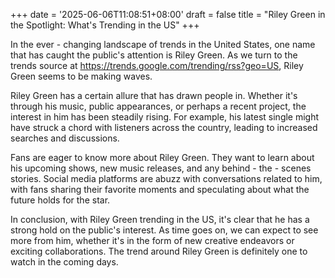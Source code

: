 +++
date = '2025-06-06T11:08:51+08:00'
draft = false
title = "Riley Green in the Spotlight: What's Trending in the US"
+++

In the ever - changing landscape of trends in the United States, one name that has caught the public's attention is Riley Green. As we turn to the trends source at https://trends.google.com/trending/rss?geo=US, Riley Green seems to be making waves.

Riley Green has a certain allure that has drawn people in. Whether it's through his music, public appearances, or perhaps a recent project, the interest in him has been steadily rising. For example, his latest single might have struck a chord with listeners across the country, leading to increased searches and discussions.

Fans are eager to know more about Riley Green. They want to learn about his upcoming shows, new music releases, and any behind - the - scenes stories. Social media platforms are abuzz with conversations related to him, with fans sharing their favorite moments and speculating about what the future holds for the star.

In conclusion, with Riley Green trending in the US, it's clear that he has a strong hold on the public's interest. As time goes on, we can expect to see more from him, whether it's in the form of new creative endeavors or exciting collaborations. The trend around Riley Green is definitely one to watch in the coming days.